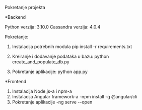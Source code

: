 Pokretanje projekta

*Backend

Python verzija: 3.10.0
Cassandra verzija: 4.0.4

Pokretanje:
1. Instalacija potrebnih modula
	pip install -r requirements.txt

2. Kreiranje i dodavanje podataka u bazu:
	python create_and_populate_db.py

3. Pokretanje aplikacije: 
	python app.py

*Frontend
1. Instalacija Node.js-a i npm-a
2. Instalacija Angular framework-a
	-npm install -g @angular/cli
3. Pokretanje aplikacije
	-ng serve --open
